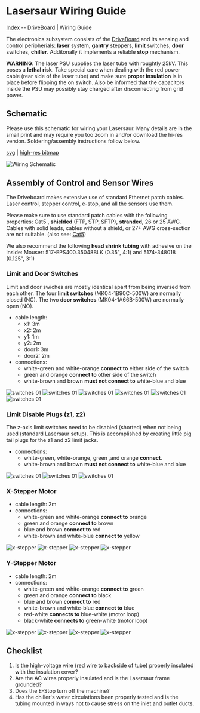 Lasersaur Wiring Guide
======================

[Index](index.md) -- [DriveBoard](driveboard.md) | Wiring Guide

The electronics subsystem consists of the [DriveBoard](driveboard.md) and its sensing and control peripherials: **laser** system, **gantry** steppers, **limit** switches, **door** switches, **chiller**. Additonally it implements a reliable **stop** mechanism.

**WARNING**: The laser PSU supplies the laser tube with roughtly 25kV. This poses a **lethal risk**. Take special care when dealing with the red power cable (rear side of the laser tube) and make sure **proper insulation** is in place before flipping the on switch. Also be informed that the capacitors inside the PSU may possibly stay charged after disconnecting from grid power.


Schematic
---------

Please use this schematic for wiring your Lasersaur. Many details are in the small print and may require you too zoom in and/or download the hi-res version. Soldering/assembly instructions follow below.

[svg](img/wiring-lasersaur-control.svg) | [high-res bitmap](img/wiring-lasersaur-control.jpg)

![Wiring Schematic](img/wiring-lasersaur-control.jpg)


Assembly of Control and Sensor Wires
------------------------------------
The Driveboard makes extensive use of standard Ethernet patch cables. Laser control, stepper control, e-stop, and all the sensors use them.

Please make sure to use standard patch cables with the following properties: Cat5 , **shielded** (FTP, STP, SFTP), **stranded**, 26 or 25 AWG. Cables with solid leads, cables without a shield, or 27+ AWG cross-section are not suitable. (also see: [Cat5](https://en.wikipedia.org/wiki/Category_5_cable))

We also recommend the following **head shrink tubing** with adhesive on the inside: Mouser: 517-EPS400.35048BLK (0.35", 4:1) and 5174-348018 (0.125", 3:1)

### Limit and Door Switches

Limit and door swiches are mostly identical apart from being inversed from each other. The four **limit switches** (MK04-1B90C-500W) are normally closed (NC). The two **door switches** (MK04-1A66B-500W) are normally open (NO).

- cable length:
  - x1: 3m
  - x2: 2m
  - y1: 1m
  - y2: 2m
  - door1: 3m
  - door2: 2m
- connections:
  - white-green and white-orange **connect to** either side of the switch
  - green and orange **connect to** other side of the switch
  - white-brown and brown **must not connect to** white-blue and blue

![switches 01](img/wiring-switches-01.jpg)
![switches 01](img/wiring-switches-02.jpg)
![switches 01](img/wiring-switches-03.jpg)
![switches 01](img/wiring-switches-04.jpg)
![switches 01](img/wiring-switches-05.jpg)
![switches 01](img/wiring-switches-06.jpg)

### Limit Disable Plugs (z1, z2)

The z-axis limit switches need to be disabled (shorted) when not being used (standard Lasersaur setup). This is accomplished by creating little pig tail plugs for the z1 and z2 limit jacks.

- connections:
  - white-green, white-orange, green ,and orange **connect**.
  - white-brown and brown **must not connect to** white-blue and blue

![switches 01](img/wiring-z-disable-01.jpg)
![switches 01](img/wiring-z-disable-02.jpg)
![switches 01](img/wiring-z-disable-03.jpg)

### X-Stepper Motor

- cable length: 2m
- connections:
  - white-green and white-orange **connect to** orange
  - green and orange **connect to** brown
  - blue and brown **connect to** red
  - white-brown and white-blue **connect to** yellow

![x-stepper](img/wiring-x-stepper-01.jpg)
![x-stepper](img/wiring-x-stepper-02.jpg)
![x-stepper](img/wiring-x-stepper-03.jpg)
![x-stepper](img/wiring-x-stepper-04.jpg)

### Y-Stepper Motor

- cable length: 2m
- connections:
  - white-green and white-orange **connect to** green
  - green and orange **connect to** black
  - blue and brown **connect to** red
  - white-brown and white-blue **connect to** blue
  - red-white **connects to** blue-white (motor loop)
  - black-white **connects to** green-white (motor loop)

![x-stepper](img/wiring-y-stepper-01.jpg)
![x-stepper](img/wiring-y-stepper-02.jpg)
![x-stepper](img/wiring-y-stepper-03.jpg)
![x-stepper](img/wiring-y-stepper-04.jpg)

Checklist
---------

1. Is the high-voltage wire (red wire to backside of tube) properly insulated with the insulation cover?
2. Are the AC wires properly insulated and is the Lasersaur frame grounded?
3. Does the E-Stop turn off the machine?
4. Has the chiller's water circulations been properly tested and is the tubing mounted in ways not to cause stress on the inlet and outlet ducts.
